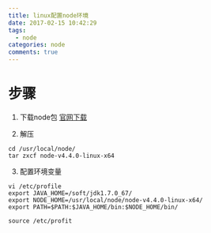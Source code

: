 ```yaml
---
title: linux配置node环境
date: 2017-02-15 10:42:29
tags:
  - node
categories: node
comments: true
---
```

# 步骤
1. 下载node包
[官网下载](http://nodejs.cn/#download)

2. 解压
````
cd /usr/local/node/
tar zxcf node-v4.4.0-linux-x64
````

3. 配置环境变量
````
vi /etc/profile
export JAVA_HOME=/soft/jdk1.7.0_67/
export NODE_HOME=/usr/local/node/node-v4.4.0-linux-x64/
export PATH=$PATH:$JAVA_HOME/bin:$NODE_HOME/bin/

source /etc/profit
````
